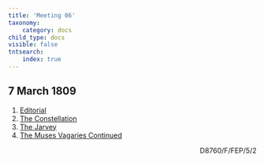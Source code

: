 ```yaml
---
title: 'Meeting 06'
taxonomy:
    category: docs
child_type: docs
visible: false
tntsearch:
    index: true
---
```


## 7 March 1809

1. [Editorial](editorial)
2. [The Constellation](constellation-1)
3. [The Jarvey](jarvey)
4. [The Muses Vagaries Continued](vagaries)

<div style="text-align:right"><span class="dro">D8760/F/FEP/5/2</span> <a href="https://calmview.derbyshire.gov.uk/calmview/Record.aspx?src=CalmView.Catalog&id=D8760%2fF%2fFEP%2f5%2f2&pos=8" target="_blank"><i class="fa fa-external-link"></i></a></div>